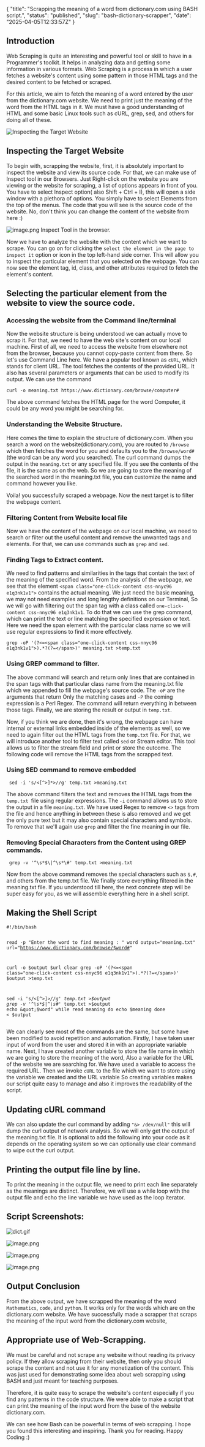 {
  "title": "Scrapping the meaning of a word from dictionary.com using BASH script.",
  "status": "published",
  "slug": "bash-dictionary-scrapper",
  "date": "2025-04-05T12:33:57Z"
}

<h2>Introduction</h2>
<p>Web Scraping is quite an interesting and powerful tool or skill to have in a Programmer's toolkit.  It helps in analyzing data and getting some information in various formats. Web Scraping is a process in which a user fetches a website's content using some pattern in those HTML tags and the desired content to be fetched or scraped.</p>
<p>For this article, we aim to fetch the meaning of a word entered by the user from the dictionary.com website. We need to print just the meaning of the word from the HTML tags in it. We must have a good understanding of HTML and some basic Linux tools such as cURL, grep, sed, and others for doing all of these.</p>
<p><img src="https://cdn.hashnode.com/res/hashnode/image/upload/v1625737499658/FGLusWSII.png" alt="Inspecting the Target Website"></p>
<h2>Inspecting the Target Website</h2>
<p>To begin with, scrapping the website, first, it is absolutely important to inspect the website and view its source code. For that, we can make use of Inspect tool in our Browsers. Just Right-click on the website you are viewing or the website for scraping, a list of options appears in front of you. You have to select Inspect option( also Shift + Ctrl + I), this will open a side window with a plethora of options. You simply have to select Elements from the top of the menus. The code that you will see is the source code of the website. No, don't think you can change the content of the website from here :)</p>
<p><img src="https://cdn.hashnode.com/res/hashnode/image/upload/v1625737510444/KonUrEpcq-.png" alt="image.png">
Inspect Tool in the browser.</p>
<p>Now we have to analyze the website with the content which we want to scrape. You can go on for clicking the <code>select the element in the page to inspect it</code> option or icon in the top left-hand side corner. This will allow you to inspect the particular element that you selected on the webpage. You can now see the element tag, id, class, and other attributes required to fetch the element's content.</p>
<h2>Selecting the particular element from the website to view the source code.</h2>
<h3>Accessing the website from the Command line/terminal</h3>
<p>Now the website structure is being understood we can actually move to scrap it. For that, we need to have the web site's content on our local machine. First of all, we need to access the website from elsewhere not from the browser, because you cannot copy-paste content from there. So let's use Command Line here. We have a popular tool known as <code>cURL</code>, which stands for client URL. The tool fetches the contents of the provided URL. It also has several parameters or arguments that can be used to modify its output. We can use the command</p>
<pre><code>curl -o meaning.txt https://www.dictionary.com/browse/computer#
</code></pre>
<p>The above command fetches the HTML page for the word Computer, it could be any word you might be searching for.</p>
<h3>Understanding the Website Structure.</h3>
<p>Here comes the time to explain the structure of dictionary.com. When you search a word on the website(dictionary.com), you are routed to <code>/browse</code> which then fetches the word for you and defaults you to the <code>/browse/word#</code> (the word can be any word you searched). The curl command dumps the output in the <code>meaning.txt</code> or any specified file. If you see the contents of the file, it is the same as on the web.  So we are going to store the meaning of the searched word in the meaning.txt file, you can customize the name and command however you like.</p>
<p>Voila! you successfully scraped a webpage. Now the next target is to filter the webpage content.</p>
<h3>Filtering Content from Website local file</h3>
<p>Now we have the content of the webpage on our local machine, we need to search or filter out the useful content and remove the unwanted tags and elements. For that, we can use commands such as <code>grep</code> and <code>sed</code>.</p>
<h3>Finding Tags to Extract content.</h3>
<p>We need to find patterns and similarities in the tags that contain the text of the meaning of the specified word. From the analysis of the webpage, we see that the element <code>&lt;span class=&quot;one-click-content css-nnyc96 e1q3nk1v1&quot;&gt;</code> contains the actual meaning. We just need the basic meaning, we may not need examples and long lengthy definitions on our Terminal, So we will go with filtering out the span tag with a class called <code>one-click-content css-nnyc96 e1q3nk1v1</code>. To do that we can use the grep command, which can print the text or line matching the specified expression or text. Here we need the span element with the particular class name so we will use regular expressions to find it more effectively.</p>
<pre><code class="language-shell">grep -oP '(?&lt;=&lt;span class=&quot;one-click-content css-nnyc96 e1q3nk1v1&quot;&gt;).*?(?=&lt;/span&gt;)' meaning.txt &gt;temp.txt 
</code></pre>
<h3>Using GREP command to filter.</h3>
<p>The above command will search and return only lines that are contained in the span tags with that particular class name from the meaning.txt file which we appended to fill the webpage's source code. The <code>-oP</code> are the arguments that return Only the matching cases and <code>-P</code> the coming expression is a Perl Regex. The command will return everything in between those tags. Finally, we are storing the result or output in <code>temp.txt</code>.</p>
<p>Now, if you think we are done, then it's wrong, the webpage can have internal or external links embedded inside of the elements as well, so we need to again filter out the HTML tags from the <code>temp.txt</code> file. For that, we will introduce another tool to filter text called <code>sed</code> or Stream editor. This tool allows us to filter the stream field and print or store the outcome. The following code will remove the HTML tags from the scrapped text.</p>
<h3>Using SED command to remove embedded</h3>
<pre><code class="language-shell"> sed -i 's/&lt;[^&gt;]*&gt;//g' temp.txt &gt;meaning.txt
</code></pre>
<p>The above command filters the text and removes the HTML tags from the <code>temp.txt </code>file using regular expressions. The <code>-i</code> command allows us to store the output in a file <code>meaning.txt</code>.  We have used Regex to remove <code>&lt;&gt;</code> tags from the file and hence anything in between these is also removed and we get the only pure text but it may also contain special characters and symbols. To remove that we'll again use <code>grep</code> and filter the fine meaning in our file.</p>
<h3>Removing Special Characters from the Content using GREP commands.</h3>
<pre><code class="language-shell"> grep -v '^\s*$\|^\s*\#' temp.txt &gt;meaning.txt
</code></pre>
<p>Now from the above command removes the special characters such as <code>$,#</code>, and others from the temp.txt file. We finally store everything filtered in the meaning.txt file. If you understood till here, the next concrete step will be super easy for you, as we will assemble everything here in a shell script.</p>
<h2>Making the Shell Script</h2>
<pre><code class="language-bash">#!/bin/bash

read -p &quot;Enter the word to find meaning : &quot; word
output=&quot;meaning.txt&quot;
url=&quot;https://www.dictionary.com/browse/$word#&quot;

curl -o $output $url 
clear
grep -oP '(?&lt;=&lt;span class=&quot;one-click-content css-nnyc96 e1q3nk1v1&quot;&gt;).*?(?=&lt;/span&gt;)' $output &gt;temp.txt 

sed -i 's/&lt;[^&gt;]*&gt;//g' temp.txt &gt;$output
grep -v '^\s*$\|^\s*\#' temp.txt &gt;$output
echo &quot;$word&quot;
while read meaning 
do
	echo $meaning
done &lt; $output
</code></pre>
<p>We can clearly see most of the commands are the same, but some have been modified to avoid repetition and automation. Firstly, I have taken user input of word from the user and stored it in with an appropriate variable name.  Next, I have created another variable to store the file name in which we are going to store the meaning of the word, Also a variable for the URL of the website we are searching for. We have used a variable to access the required URL. Then we invoke <code>cURL</code> to the file which we want to store using the variable we created and the URL variable So creating variables makes our script quite easy to manage and also it improves the readability of the script.</p>
<h2>Updating cURL command</h2>
<p>We can also update the curl command by adding <code>&quot;&amp;&gt; /dev/null&quot;</code> this will dump the curl output of network analysis. So we will only get the output of the meaning.txt file.  It is optional to add the following into your code as it depends on the operating system so we can optionally use clear command to wipe out the curl output.</p>
<h2>Printing the output file line by line.</h2>
<p>To print the meaning in the output file, we need to print each line separately as the meanings are distinct. Therefore, we will use a while loop with the output file and echo the line variable we have used as the loop iterator.</p>
<h2>Script Screenshots:</h2>
<p><img src="https://cdn.hashnode.com/res/hashnode/image/upload/v1627366344193/We_heehuL.gif" alt="dict.gif"></p>
<p><img src="https://cdn.hashnode.com/res/hashnode/image/upload/v1627365131696/YH8Vaqoh_.png" alt="image.png"></p>
<p><img src="https://cdn.hashnode.com/res/hashnode/image/upload/v1627365274090/D9IETfRAh.png" alt="image.png"></p>
<p><img src="https://cdn.hashnode.com/res/hashnode/image/upload/v1627365304653/A9AXuHDH8.png" alt="image.png"></p>
<h2>Output Conclusion</h2>
<p>From the above output, we have scrapped the meaning of the word <code>Mathematics</code>, <code>code</code>, and <code>python</code>.  It works only for the words which are on the dictionary.com website. We have successfully made a scrapper that scraps the meaning of the input word from the dictionary.com website,</p>
<h2>Appropriate use of Web-Scrapping.</h2>
<p>We must be careful and not scrape any website without reading its privacy policy. If they allow scraping from their website, then only you should scrape the content and not use it for any monetization of the content. This was just used for demonstrating some idea about web scrapping using BASH and just meant for teaching purposes.</p>
<p>Therefore, it is quite easy to scrape the website's content especially if you find any patterns in the code structure. We were able to make a script that can print the meaning of the input word from the base of the website dictionary.com.</p>
<p>We can see how Bash can be powerful in terms of web scrapping. I hope you found this interesting and inspiring. Thank you for reading. Happy Coding :)</p>

